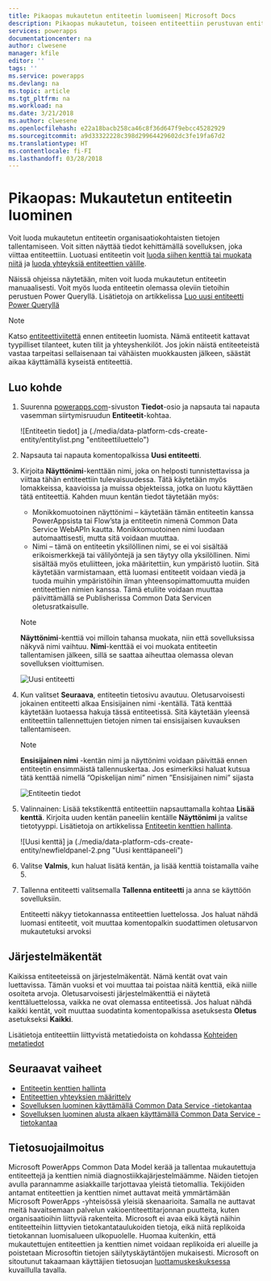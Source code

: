 ```yaml
---
title: Pikaopas mukautetun entiteetin luomiseen| Microsoft Docs
description: Pikaopas mukautetun, toiseen entiteettiin perustuvan entiteetin luomiseen tai luomiseen alusta.
services: powerapps
documentationcenter: na
author: clwesene
manager: kfile
editor: ''
tags: ''
ms.service: powerapps
ms.devlang: na
ms.topic: article
ms.tgt_pltfrm: na
ms.workload: na
ms.date: 3/21/2018
ms.author: clwesene
ms.openlocfilehash: e22a18bacb258ca46c8f36d647f9ebcc45282929
ms.sourcegitcommit: a9d33322228c398d29964429602dc3fe19fa67d2
ms.translationtype: HT
ms.contentlocale: fi-FI
ms.lasthandoff: 03/28/2018
---
```

# <a name="quickstart-create-a-custom-entity"></a>Pikaopas: Mukautetun entiteetin luominen
Voit luoda mukautetun entiteetin organisaatiokohtaisten tietojen tallentamiseen. Voit sitten näyttää tiedot kehittämällä sovelluksen, joka viittaa entiteettiin. Luotuasi entiteetin voit [luoda siihen kenttiä tai muokata niitä](data-platform-manage-fields.md) ja [luoda yhteyksiä entiteettien välille](data-platform-entity-lookup.md).

Näissä ohjeissa näytetään, miten voit luoda mukautetun entiteetin manuaalisesti. Voit myös luoda entiteetin olemassa oleviin tietoihin perustuen Power Queryllä. Lisätietoja on artikkelissa [Luo uusi entiteetti Power Queryllä](data-platform-cds-newentity-pq.md)

> [!NOTE]
> Katso [entiteettiviitettä](../../developer/common-data-service/reference/about-entity-reference.md) ennen entiteetin luomista. Nämä entiteetit kattavat tyypilliset tilanteet, kuten tilit ja yhteyshenkilöt. Jos jokin näistä entiteeteistä vastaa tarpeitasi sellaisenaan tai vähäisten muokkausten jälkeen, säästät aikaa käyttämällä kyseistä entiteettiä.

## <a name="create-an-entity"></a>Luo kohde
1. Suurenna [powerapps.com](https://web.powerapps.com)-sivuston **Tiedot**-osio ja napsauta tai napauta vasemman siirtymisruudun **Entiteetit**-kohtaa.

    ![Entiteetin tiedot] ja (./media/data-platform-cds-create-entity/entitylist.png "entiteettiluettelo")

2. Napsauta tai napauta komentopalkissa **Uusi entiteetti**.
3. Kirjoita **Näyttönimi**-kenttään nimi, joka on helposti tunnistettavissa ja viittaa tähän entiteettiin tulevaisuudessa. Tätä käytetään myös lomakkeissa, kaavioissa ja muissa objekteissa, jotka on luotu käyttäen tätä entiteettiä. Kahden muun kentän tiedot täytetään myös:

    * Monikkomuotoinen näyttönimi – käytetään tämän entiteetin kanssa PowerAppsista tai Flow’sta ja entiteetin nimenä Common Data Service WebAPIn kautta. Monikkomuotoinen nimi luodaan automaattisesti, mutta sitä voidaan muuttaa.
    * Nimi – tämä on entiteetin yksilöllinen nimi, se ei voi sisältää erikoismerkkejä tai välilyöntejä ja sen täytyy olla yksilöllinen. Nimi sisältää myös etuliitteen, joka määritettiin, kun ympäristö luotiin. Sitä käytetään varmistamaan, että luomasi entiteetit voidaan viedä ja tuoda muihin ympäristöihin ilman yhteensopimattomuutta muiden entiteettien nimien kanssa. Tämä etuliite voidaan muuttaa päivittämällä se Publisherissa Common Data Servicen oletusratkaisulle.

    > [!NOTE]
    > **Näyttönimi**-kenttiä voi milloin tahansa muokata, niin että sovelluksissa näkyvä nimi vaihtuu. **Nimi**-kenttää ei voi muokata entiteetin tallentamisen jälkeen, sillä se saattaa aiheuttaa olemassa olevan sovelluksen vioittumisen.

    ![Uusi entiteetti](./media/data-platform-cds-create-entity/newentitypanel.png "Uusi entiteetti -paneeli")

4. Kun valitset **Seuraava**, entiteetin tietosivu avautuu. Oletusarvoisesti jokainen entiteetti alkaa Ensisijainen nimi -kentällä. Tätä kenttää käytetään luotaessa hakuja tässä entiteetissä. Sitä käytetään yleensä entiteettiin tallennettujen tietojen nimen tai ensisijaisen kuvauksen tallentamiseen.

    > [!NOTE]
    > **Ensisijainen nimi** -kentän nimi ja näyttönimi voidaan päivittää ennen entiteetin ensimmäistä tallennuskertaa. Jos esimerkiksi haluat kutsua tätä kenttää nimellä ”Opiskelijan nimi” nimen ”Ensisijainen nimi” sijasta

    ![Entiteetin tiedot](./media/data-platform-cds-create-entity/newentitydetails.png "Uuden entiteetin tiedot")

5. Valinnainen: Lisää tekstikenttä entiteettiin napsauttamalla kohtaa **Lisää kenttä**. Kirjoita uuden kentän paneeliin kentälle **Näyttönimi** ja valitse tietotyyppi. Lisätietoja on artikkelissa [Entiteetin kenttien hallinta](data-platform-manage-fields.md).

    ![Uusi kenttä] ja (./media/data-platform-cds-create-entity/newfieldpanel-2.png "Uusi kenttäpaneeli")


6. Valitse **Valmis**, kun haluat lisätä kentän, ja lisää kenttiä toistamalla vaihe 5.
7. Tallenna entiteetti valitsemalla **Tallenna entiteetti** ja anna se käyttöön sovelluksiin.

    Entiteetti näkyy tietokannassa entiteettien luettelossa. Jos haluat nähdä luomasi entiteetit, voit muuttaa komentopalkin suodattimen oletusarvon mukautetuksi arvoksi

## <a name="system-fields"></a>Järjestelmäkentät
Kaikissa entiteeteissä on järjestelmäkentät. Nämä kentät ovat vain luettavissa. Tämän vuoksi et voi muuttaa tai poistaa näitä kenttiä, eikä niille osoiteta arvoja. Oletusarvoisesti järjestelmäkenttiä ei näytetä kenttäluettelossa, vaikka ne ovat olemassa entiteetissä. Jos haluat nähdä kaikki kentät, voit muuttaa suodatinta komentopalkissa asetuksesta **Oletus** asetukseksi **Kaikki**.

Lisätietoja entiteettiin liittyvistä metatiedoista on kohdassa [Kohteiden metatiedot](../../developer/common-data-service/entity-metadata.md)

## <a name="next-steps"></a>Seuraavat vaiheet
* [Entiteetin kenttien hallinta](data-platform-manage-fields.md)
* [Entiteettien yhteyksien määrittely](data-platform-entity-lookup.md)
* [Sovelluksen luominen käyttämällä Common Data Service -tietokantaa](../canvas-apps/data-platform-create-app.md)
* [Sovelluksen luominen alusta alkaen käyttämällä Common Data Service -tietokantaa](../canvas-apps/data-platform-create-app-scratch.md)

## <a name="privacy-notice"></a>Tietosuojailmoitus
Microsoft PowerApps Common Data Model kerää ja tallentaa mukautettuja entiteettejä ja kenttien nimiä diagnostiikkajärjestelmäämme.  Näiden tietojen avulla parannamme asiakkaille tarjottavaa yleistä tietomallia. Tekijöiden antamat entiteettien ja kenttien nimet auttavat meitä ymmärtämään Microsoft PowerApps -yhteisössä yleisiä skenaarioita. Samalla ne auttavat meitä havaitsemaan palvelun vakioentiteettitarjonnan puutteita, kuten organisaatioihin liittyviä rakenteita. Microsoft ei avaa eikä käytä näihin entiteetteihin liittyvien tietokantataulukoiden tietoja, eikä niitä replikoida tietokannan luomisalueen ulkopuolelle. Huomaa kuitenkin, että mukautettujen entiteettien ja kenttien nimet voidaan replikoida eri alueille ja poistetaan Microsoftin tietojen säilytyskäytäntöjen mukaisesti. Microsoft on sitoutunut takaamaan käyttäjien tietosuojan [luottamuskeskuksessa](https://www.microsoft.com/trustcenter/Privacy/default.aspx) kuvaillulla tavalla.

